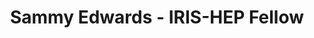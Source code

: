 ---
layout: fellow
pagetype: fellow
shortname: HamCats
permalink: /fellows/HamCats.html
fellow-name: Sammy Edwards
title: Sammy Edwards - IRIS-HEP Fellow
active: true
dates:
  start: 05/24/2021
  end: 08/13/2021
photo: /assets/images/team/Sammy-Edwards.jpg
institution: University of Wisconsin - Platteville
e-mail: sam@reddan.net
project_title: Analyzing Neutrino Interactions
project_goal:
    When neutrinos interact with each other, the result is close to a pixelated image. Once the image comes through it 
	can be broken down and analyzed, and then put back together. This project will develop an algorithm to help
	analyze these images using simulated events from the DUNE experiment. 
mentors:
  - Jane Nachtman - (University of Iowa)
  - Arghya Das - (University of Wisconsin - Platteville)

proposal: /assets/pdf/Fellow-Sammy-Edwards-Proposal.pdf
presentations: >
  - title:
    date:
    url:
    meeting:
    meetingurl:
    recordingurl:
    focus-area:
current_status: >
---
